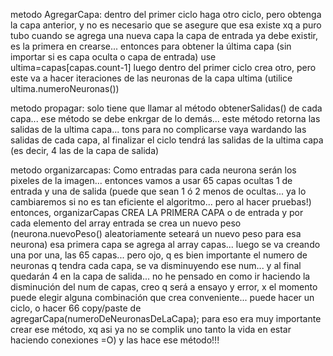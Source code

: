 metodo AgregarCapa:
dentro del primer ciclo haga otro ciclo, pero obtenga la capa anterior, y no es necesario que se asegure que esa existe xq a puro tubo cuando se agrega una nueva capa la capa de entrada ya debe existir, es la primera en crearse... entonces para obtener la última capa (sin importar si es capa oculta o capa de entrada) use ultima=capas[capas.count-1] luego dentro del primer ciclo crea otro, pero este va a hacer iteraciones de las neuronas de la capa ultima (utilice ultima.numeroNeuronas())



metodo propagar:
solo tiene que llamar al método obtenerSalidas() de cada capa... ese método se debe enkrgar de lo demás... este método retorna las salidas de la ultima capa... tons para no complicarse vaya wardando las salidas de cada capa, al finalizar el ciclo tendrá las salidas de la ultima capa (es decir, 4 las de la capa de salida)

metodo organizarcapas:
Como entradas para cada neurona serán los pixeles de la imagen... entonces vamos a usar 65 capas ocultas 1 de entrada y una de salida (puede que sean 1 ó 2 menos de ocultas... ya lo cambiaremos si no es tan eficiente el algoritmo... pero al hacer pruebas!) entonces, organizarCapas CREA LA PRIMERA CAPA o de entrada y por cada elemento del array entrada se crea un nuevo peso (neurona.nuevoPeso() aleatoriamente seteará un nuevo peso para esa neurona) esa primera capa se agrega al array capas... luego se va creando una por una, las 65 capas... pero ojo, q es bien importante el numero de neuronas q tendra cada capa, se va disminuyendo ese num... y al final quedarán 4 en la capa de salida... no he pensado en como ir haciendo la disminución del num de capas, creo q será a ensayo y error, x el momento puede elegir alguna combinación que crea conveniente... puede hacer un ciclo, o hacer 66 copy/paste de agregarCapa(numeroDeNeuronasDeLaCapa);
para eso era muy importante crear ese método, xq asi ya no se complik uno tanto la vida en estar haciendo conexiones =O) y las hace ese método!!!